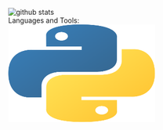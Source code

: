 ![github stats](https://github-readme-stats.vercel.app/api?username=Senpai-10&count_private=true&show_icons=true&theme=dracula&hide=stars)
<br>
Languages and Tools:<br>
<img width=300 height=200 src="./images/python-5.svg"></img>
